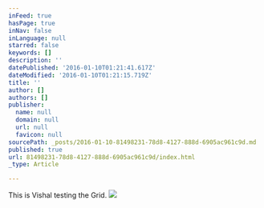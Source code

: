 ```yaml
---
inFeed: true
hasPage: true
inNav: false
inLanguage: null
starred: false
keywords: []
description: ''
datePublished: '2016-01-10T01:21:41.617Z'
dateModified: '2016-01-10T01:21:15.719Z'
title: ''
author: []
authors: []
publisher:
  name: null
  domain: null
  url: null
  favicon: null
sourcePath: _posts/2016-01-10-81498231-78d8-4127-888d-6905ac961c9d.md
published: true
url: 81498231-78d8-4127-888d-6905ac961c9d/index.html
_type: Article

---
```

This is Vishal testing the Grid. ![](https://the-grid-user-content.s3-us-west-2.amazonaws.com/8063495e-f36d-4228-ae5d-300960eadc0a.jpg)